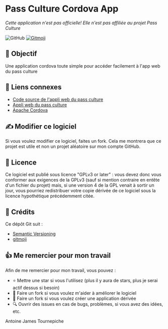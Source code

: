 # Pass Culture Cordova App
*Cette application n'est pas officielle! Elle n'est pas affiliée au projet Pass Culture*

![GitHub](https://img.shields.io/github/license/AntoineJT/pass-culture-cordova-app)
[![Gitmoji](https://img.shields.io/badge/gitmoji-%20😜%20😍-FFDD67.svg?style=flat)](https://gitmoji.carloscuesta.me)

## 🥅 Objectif

Une application cordova toute simple pour accéder facilement à l'app web du pass culture

## 🔗 Liens connexes
- [Code source de l'appli web du pass culture](https://github.com/betagouv/pass-culture-browser)
- [Appli web du pass culture](app.passculture.beta.gouv.fr/)
- [Apache Cordova](https://cordova.apache.org/)

## ✍️ Modifier ce logiciel

Si vous voulez modifier ce logiciel, faites un fork. Cela me montrera que ce projet est utile et non un projet aléatoire sur mon compte GitHub.

## 📄 Licence

Ce logiciel est publié sous licence "GPLv3 or later" : vous devez donc vous conformer aux exigences de la GPLv3 (sauf si mention contraire en entête d'un fichier du projet) mais, si une version 4 de la GPL venait à sortir un jour, vous pourriez redistribuer votre copie dérivée de ce logiciel sous la licence hypothétique précédemment citée.

## 📌 Crédits

Ce dépôt Git suit :
- [Semantic Versioning](https://semver.org)
- [gitmoji](https://gitmoji.carloscuesta.me/)

## 👍 Me remercier pour mon travail

Afin de me remercier pour mon travail, vous pouvez : 
- ⭐️ Mettre une star si vous l'utilisez (plus il y aura de stars, plus je serai actif dessus si besoin)
- 🔀 Faire un fork si vous voulez m'aider à améliorer le logiciel
- 🔀 Faire un fork si vous voulez créer une application dérivée
- 🔍 Ouvrir des issues en cas de bugs, problèmes, si vous avez des idées, etc.

Antoine James Tournepiche
